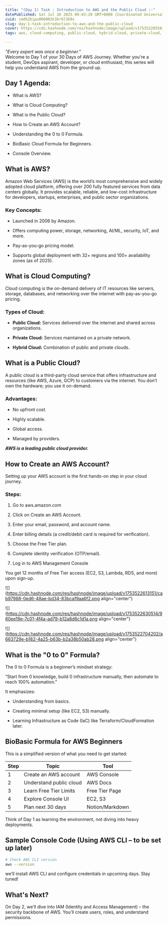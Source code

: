 ```yaml
---
title: "(Day 1) Task : Introduction to AWS and the Public Cloud :-"
datePublished: Sat Jul 26 2025 09:43:20 GMT+0000 (Coordinated Universal Time)
cuid: cmdk2bipu000002k3br6l3b9s
slug: day-1-task-introduction-to-aws-and-the-public-cloud
cover: https://cdn.hashnode.com/res/hashnode/image/upload/v1753522855816/c5defa01-4c8a-4f98-a12a-06d6a833a507.png
tags: aws, cloud-computing, public-cloud, hybrid-cloud, private-cloud, 2articles1week, abhishek-veeramalla, awsday1

---
```


*“Every expert was once a beginner.”*  
Welcome to Day 1 of your 30 Days of AWS Journey. Whether you're a student, DevOps aspirant, developer, or cloud enthusiast, this series will help you understand AWS from the ground up.

## Day 1 Agenda:

* What is AWS?
    
* What is Cloud Computing?
    
* What is the Public Cloud?
    
* How to Create an AWS Account?
    
* Understanding the 0 to 0 Formula.
    
* BioBasic Cloud Formula for Beginners.
    
* Console Overview.
    

## What is AWS?

Amazon Web Services (AWS) is the world’s most comprehensive and widely adopted cloud platform, offering over 200 fully featured services from data centers globally. It provides scalable, reliable, and low-cost infrastructure for developers, startups, enterprises, and public sector organizations.

### Key Concepts:

* Launched in 2006 by Amazon.
    
* Offers computing power, storage, networking, AI/ML, security, IoT, and more.
    
* Pay-as-you-go pricing model.
    
* Supports global deployment with 32+ regions and 100+ availability zones (as of 2025).
    

## What is Cloud Computing?

Cloud computing is the on-demand delivery of IT resources like servers, storage, databases, and networking over the internet with pay-as-you-go pricing.

### Types of Cloud:

* **Public Cloud:** Services delivered over the internet and shared across organizations.
    
* **Private Cloud:** Services maintained on a private network.
    
* **Hybrid Cloud:** Combination of public and private clouds.
    

## What is a Public Cloud?

A public cloud is a third-party cloud service that offers infrastructure and resources (like AWS, Azure, GCP) to customers via the internet. You don’t own the hardware; you use it on-demand.

### Advantages:

* No upfront cost.
    
* Highly scalable.
    
* Global access.
    
* Managed by providers.
    

***AWS is a leading public cloud provider.***

## How to Create an AWS Account?

Setting up your AWS account is the first hands-on step in your cloud journey.

### Steps:

1. Go to aws.amazon.com
    
2. Click on Create an AWS Account.
    
3. Enter your email, password, and account name.
    
4. Enter billing details (a credit/debit card is required for verification).
    
5. Choose the Free Tier plan.
    
6. Complete identity verification (OTP/email).
    
7. Log in to AWS Management Console
    

You get 12 months of Free Tier access (EC2, S3, Lambda, RDS, and more) upon sign-up.

![](https://cdn.hashnode.com/res/hashnode/image/upload/v1753522613151/cab97988-0ed6-48ae-bd34-83bcaf9aa6f2.png align="center")

![](https://cdn.hashnode.com/res/hashnode/image/upload/v1753522630514/960ee19e-7c01-4f4a-ad79-b12a8d6c1d1a.png align="center")

![](https://cdn.hashnode.com/res/hashnode/image/upload/v1753522704202/a663729e-b182-4a25-b63b-b2a38b50ab28.png align="center")

## What is the "0 to 0" Formula?

The 0 to 0 Formula is a beginner’s mindset strategy:

“Start from 0 knowledge, build 0 infrastructure manually, then automate to reach 100% automation.”

It emphasizes:

* Understanding from basics.
    
* Creating minimal setup (like EC2, S3) manually.
    
* Learning Infrastructure as Code (IaC) like Terraform/CloudFormation later.
    

## BioBasic Formula for AWS Beginners

This is a simplified version of what you need to get started:

| Step | Topic | Tool |
| --- | --- | --- |
| 1 | Create an AWS account | AWS Console |
| 2 | Understand public cloud | AWS Docs |
| 3 | Learn Free Tier Limits | Free Tier Page |
| 4 | Explore Console UI | EC2, S3 |
| 5 | Plan next 30 days | Notion/Markdown |

Think of Day 1 as learning the environment, not diving into heavy deployments.

## Sample Console Code (Using AWS CLI – to be set up later)

```bash
# Check AWS CLI version
aws --version
```

we’ll install AWS CLI and configure credentials in upcoming days. Stay tuned!

## What's Next?

On Day 2, we’ll dive into IAM (Identity and Access Management) – the security backbone of AWS. You’ll create users, roles, and understand permissions.